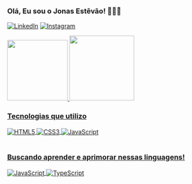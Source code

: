 ### Olá, Eu sou o Jonas Estêvão! 👨🏾‍💻

[![LinkedIn](https://img.shields.io/badge/LinkedIn-0077B5?style=for-the-badge&logo=linkedin&logoColor=white)](https://www.linkedin.com/in/jonasestevaoo/)
[![Instagram](https://img.shields.io/badge/Instagram-E4405F?style=for-the-badge&logo=instagram&logoColor=white)](https://www.instagram.com/_jonasestevao/)

<div>
  <a href="https://github.com/jonasestevao9">
  <img height="140em" src="https://github-readme-stats.vercel.app/api/top-langs/?username=jonasestevaoo&layout=compact&langs_count=6&theme=dark"/>
  <img height="150em" src="https://github-readme-stats.vercel.app/api?username=jonasestevaoo&show_icons=true&theme=dark&include_all_commits=true&count_private=true"/>
</div>

### Tecnologias que utilizo
<div style="display: inline_block">
  <img align="center" alt="HTML5" src="https://img.shields.io/badge/HTML5-E34F26?style=for-the-badge&logo=html5&logoColor=white">
   <img align="center" alt="CSS3" src="https://img.shields.io/badge/CSS3-1572B6?style=for-the-badge&logo=css3&logoColor=white">
   <img align="center" alt="JavaScript" src="https://img.shields.io/badge/JavaScript-F7DF1E?style=for-the-badge&logo=javascript&logoColor=black">
<div><br/>


### Buscando aprender e aprimorar nessas linguagens!

<div style="display: inline_block">
   <img align="center" alt="JavaScript" src="https://img.shields.io/badge/JavaScript-F7DF1E?style=for-the-badge&logo=javascript&logoColor=black">
     <img align="center" alt="TypeScript" src="https://img.shields.io/badge/TypeScript-007ACC?style=for-the-badge&logo=typescript&logoColor=white">
<div>
